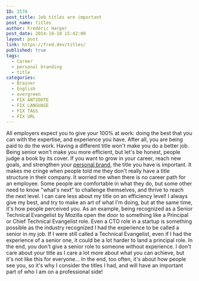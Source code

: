 ```yaml
---
ID: 2578
post_title: Job titles are important
post_name: titles
author: Frédéric Harper
post_date: 2014-10-10 15:42:00
layout: post
link: https://fred.dev/titles/
published: true
tags:
  - Career
  - personal branding
  - title
categories:
  - Brainer
  - English
  - evergreen
  - FIX ANTIDOTE
  - FIX LANGUAGE
  - FIX TAGS
  - FIX URL
---
```

All employers expect you to give your 100% at work: doing the best that you can with the expertise, and experience you have. After all, you are being paid to do the work. Having a different title won't make you do a better job. Being senior won't make you more efficient, but let's be honest, people judge a book by its cover. If you want to grow in your career, reach new goals, and strengthen your [personal brand][1], the title you have is important. It makes me cringe when people told me they don't really have a title structure in their company. It worried me when there is no career path for an employee. Some people are comfortable in what they do, but some other need to know "what's next" to challenge themselves, and thrive to reach the next level. I can care less about my title on an efficiency level! I always give my best, and try to make an art of what I'm doing, but at the same time, it's how people perceived you. As an example, being recognized as a Senior Technical Evangelist by Mozilla open the door to something like a Principal or Chief Technical Evangelist role. Even a CTO role in a startup is something possible as the industry recognized I had the experience to be called a senior in my job. If I were still called a Technical Evangelist, even if I had the experience of a senior one, it could be a lot harder to land a principal role. In the end, you don't give a senior role to someone without experience. I don't care about your title as I care a lot more about what you can achieve, but it's not like this for everyone... In the end, too often, it's about how people see you, so it's why I consider the titles I had, and will have an important part of who I am on a professional side!

 [1]: https://book.fred.dev/ "Book on Personal Branding for developers"